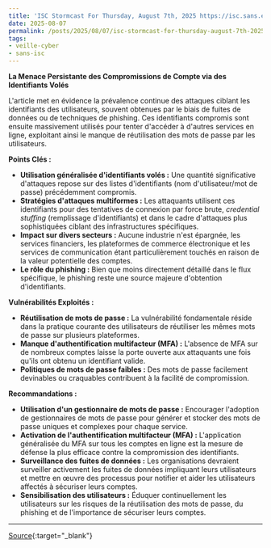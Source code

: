 ```yaml
---
title: 'ISC Stormcast For Thursday, August 7th, 2025 https://isc.sans.edu/podcastdetail/9560, (Thu, Aug 7th)'
date: 2025-08-07
permalink: /posts/2025/08/07/isc-stormcast-for-thursday-august-7th-2025-httpsiscsansedupodcastdetail9560-thu-aug-7th/
tags:
- veille-cyber
- sans-isc
---
```

**La Menace Persistante des Compromissions de Compte via des Identifiants Volés**

L'article met en évidence la prévalence continue des attaques ciblant les identifiants des utilisateurs, souvent obtenues par le biais de fuites de données ou de techniques de phishing. Ces identifiants compromis sont ensuite massivement utilisés pour tenter d'accéder à d'autres services en ligne, exploitant ainsi le manque de réutilisation des mots de passe par les utilisateurs.

**Points Clés :**

*   **Utilisation généralisée d'identifiants volés :** Une quantité significative d'attaques repose sur des listes d'identifiants (nom d'utilisateur/mot de passe) précédemment compromis.
*   **Stratégies d'attaques multiformes :** Les attaquants utilisent ces identifiants pour des tentatives de connexion par force brute, *credential stuffing* (remplissage d'identifiants) et dans le cadre d'attaques plus sophistiquées ciblant des infrastructures spécifiques.
*   **Impact sur divers secteurs :** Aucune industrie n'est épargnée, les services financiers, les plateformes de commerce électronique et les services de communication étant particulièrement touchés en raison de la valeur potentielle des comptes.
*   **Le rôle du phishing :** Bien que moins directement détaillé dans le flux spécifique, le phishing reste une source majeure d'obtention d'identifiants.

**Vulnérabilités Exploités :**

*   **Réutilisation de mots de passe :** La vulnérabilité fondamentale réside dans la pratique courante des utilisateurs de réutiliser les mêmes mots de passe sur plusieurs plateformes.
*   **Manque d'authentification multifacteur (MFA) :** L'absence de MFA sur de nombreux comptes laisse la porte ouverte aux attaquants une fois qu'ils ont obtenu un identifiant valide.
*   **Politiques de mots de passe faibles :** Des mots de passe facilement devinables ou craquables contribuent à la facilité de compromission.

**Recommandations :**

*   **Utilisation d'un gestionnaire de mots de passe :** Encourager l'adoption de gestionnaires de mots de passe pour générer et stocker des mots de passe uniques et complexes pour chaque service.
*   **Activation de l'authentification multifacteur (MFA) :** L'application généralisée du MFA sur tous les comptes en ligne est la mesure de défense la plus efficace contre la compromission des identifiants.
*   **Surveillance des fuites de données :** Les organisations devraient surveiller activement les fuites de données impliquant leurs utilisateurs et mettre en œuvre des processus pour notifier et aider les utilisateurs affectés à sécuriser leurs comptes.
*   **Sensibilisation des utilisateurs :** Éduquer continuellement les utilisateurs sur les risques de la réutilisation des mots de passe, du phishing et de l'importance de sécuriser leurs comptes.

---
[Source](https://isc.sans.edu/diary/rss/32182){:target="_blank"}
